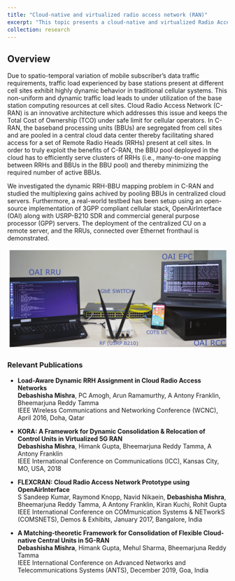 ```yaml
---
title: "Cloud-native and virtualized radio access network (RAN)"
excerpt: "This topic presents a cloud-native and virtualized Radio Access network (C-RAN) architecture considering the spatio-temporal traffic heterogeneity exhibited at Remote Radio Units (RRUs)."
collection: research
---
```


## Overview
Due to spatio-temporal variation of mobile subscriber’s data traffic requirements, traffic load experienced by base stations present at different cell sites exhibit highly dynamic behavior in traditional cellular systems. This non-uniform and dynamic traffic load leads to under utilization of the base station computing resources at cell sites. Cloud Radio Access Network (C-RAN) is an innovative architecture which addresses this issue and keeps the Total Cost of Ownership (TCO) under safe limit for cellular operators. In C-RAN, the baseband processing units (BBUs) are segregated from cell sites and are pooled in a central cloud data center thereby facilitating shared access for a set of Remote Radio Heads (RRHs) present at cell sites. In order to truly exploit the benefits of C-RAN, the BBU pool deployed in the cloud has to efficiently serve clusters of RRHs (i.e., many-to-one mapping between RRHs and BBUs in the BBU pool) and thereby minimizing the required number of active BBUs.

We investigated the dynamic RRH-BBU mapping problem in C-RAN and studied the multiplexing gains achived by pooling BBUs in centralized cloud servers. Furthermore, a real-world testbed has been setup using an open-source implementation of 3GPP compliant cellular stack, OpenAirInterface (OAI) along with USRP-B210 SDR and commercial general purpose processor (GPP) servers. The deployment of the centralized CU on a remote server, and the RRUs, connected over Ethernet fronthaul is demonstrated.

<img src='/images/CRAN3.png'>


### Relevant Publications

* **Load-Aware Dynamic RRH Assignment in Cloud Radio Access Networks**\
**Debashisha Mishra**, PC Amogh, Arun Ramamurthy, A Antony Franklin, Bheemarjuna Reddy Tamma\
IEEE Wireless Communications and Networking Conference (WCNC), April 2016, Doha, Qatar

* **KORA: A Framework for Dynamic Consolidation & Relocation of Control Units in Virtualized 5G RAN**\
**Debashisha Mishra**, Himank Gupta, Bheemarjuna Reddy Tamma, A Antony Franklin\
IEEE International Conference on Communications (ICC), Kansas City, MO, USA, 2018

* **FLEXCRAN: Cloud Radio Access Network Prototype using OpenAirInterface**\
S Sandeep Kumar, Raymond Knopp, Navid Nikaein, **Debashisha Mishra**, Bheemarjuna Reddy Tamma, A Antony Franklin, Kiran Kuchi, Rohit Gupta\
IEEE International Conference on COMmunication Systems & NETworkS (COMSNETS), Demos & Exhibits, January 2017, Bangalore, India

* **A Matching-theoretic Framework for Consolidation of Flexible Cloud-native Central Units in 5G-RAN**\
**Debashisha Mishra**, Himank Gupta, Mehul Sharma, Bheemarjuna Reddy Tamma\
IEEE International Conference on Advanced Networks and Telecommunications Systems (ANTS), December 2019, Goa, India
